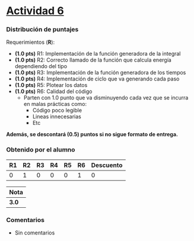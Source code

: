 ﻿# [Actividad 6](https://github.com/IIC2233-2015-1/syllabus/tree/master/Actividades%20en%20Clases/Actividad%2006)

### Distribución de puntajes

Requerimientos (**R**):

* **(1.0 pts)** R1: Implementación de la función generadora de la integral
* **(1.0 pts)** R2: Correcto llamado de la función que calcula energía dependiendo del tipo
* **(1.0 pts)** R3: Implementación de la función generadora de los tiempos
* **(1.0 pts)** R4: Implementación de ciclo que va generando cada paso
* **(1.0 pts)** R5: Plotear los datos
* **(1.0 pts)** R6: Calidad del código
   * Parten con 1.0 punto que va disminuyendo cada vez que se incurra en malas prácticas como:
        * Código poco legible
        * Lineas innecesarias
        * Etc

**Además, se descontará (0.5) puntos si no sigue formato de entrega.**

### Obtenido por el alumno
| R1 | R2 | R3 | R4 | R5 | R6 | Descuento |
|:--------|:--------|:--------|:--------|:--------|:--------|:--------|
| 0 | 1 | 0 | 0 | 0 | 1 | 0 |

| Nota |
|:-----|
| **3.0** |

### Comentarios
* Sin comentarios
